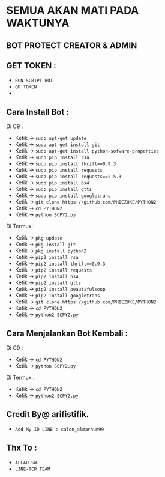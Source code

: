 # SEMUA AKAN MATI PADA WAKTUNYA
BOT PROTECT CREATOR & ADMIN
------
GET TOKEN :
------
- `RUN SCRIPT BOT`
- `QR TOKEN`
-
Cara Install Bot :
------
Di C9 :
- Ketik -> `sudo apt-get update`
- Ketik -> `sudo apt-get install git`
- Ketik -> `sudo apt-get install python-sofware-properties`
- Ketik -> `sudo pip install rsa`
- Ketik -> `sudo pip install thrift==0.9.3`
- Ketik -> `sudo pip install requests`
- Ketik -> `sudo pip install requests==2.5.3`
- Ketik -> `sudo pip install bs4`
- Ketik -> `sudo pip install gtts`
- Ketik -> `sudo pip install googletrans`
- Ketik -> `git clone https://github.com/PHIEZUKE/PYTHON2`
- Ketik -> `cd PYTHON2`
- Ketik -> `python SCPY2.py`

Di Termux :
- Ketik -> `pkg update`
- Ketik -> `pkg install git`
- Ketik -> `pkg install python2`
- Ketik -> `pip2 install rsa`
- Ketik -> `pip2 install thrift==0.9.3`
- Ketik -> `pip2 install requests`
- Ketik -> `pip2 install bs4`
- Ketik -> `pip2 install gtts`
- Ketik -> `pip2 install beautifulsoup`
- Ketik -> `pip2 install googletrans`
- Ketik -> `git clone https://github.com/PHIEZUKE/PYTHON2`
- Ketik -> `cd PYTHON2`
- Ketik -> `python2 SCPY2.py`

Cara Menjalankan Bot Kembali :
------
Di C9 :
- Ketik -> `cd PYTHON2`
- Ketik -> `python SCPY2.py`

Di Termux :
- Ketik -> `cd PYTHON2`
- Ketik -> `python2 SCPY2.py`


Credit By@ arifistifik.
------
- `Add My ID LINE : calon_almarhum99`

Thx To :
------
- `ALLAH SWT`
- `LINE-TCR TEAM`

